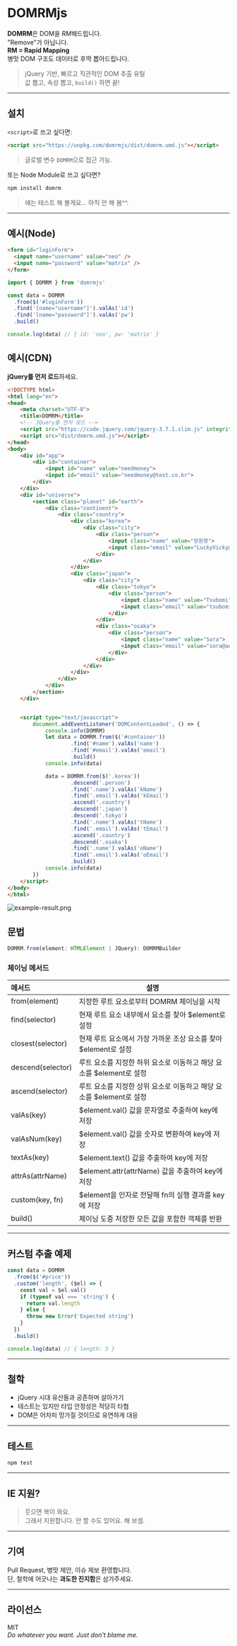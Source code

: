 # DOMRMjs

**DOMRM**은 DOM을 *RM*해드립니다.  
"Remove"가 아닙니다.  
**RM = Rapid Mapping**  
병맛 DOM 구조도 데이터로 후딱 뽑아드립니다.

> jQuery 기반, 빠르고 직관적인 DOM 추출 유틸  
> 값 뽑고, 속성 뽑고, `build()` 하면 끝!   

---

## 설치

`<script>`로 쓰고 싶다면:

```html
<script src="https://unpkg.com/domrmjs/dist/domrm.umd.js"></script>
```

> 글로벌 변수 `DOMRM`으로 접근 가능.

또는 Node Module로 쓰고 싶다면?

```bash
npm install domrm
```

> 얘는 테스트 해 볼게요... 아직 안 해 봄^^.

---

## 예시(Node)

```html
<form id="loginForm">
  <input name="username" value="neo" />
  <input name="password" value="matrix" />
</form>
```

```ts
import { DOMRM } from 'domrmjs'

const data = DOMRM
  .from($('#loginForm'))
  .find('[name="username"]').valAs('id')
  .find('[name="password"]').valAs('pw')
  .build()

console.log(data) // { id: 'neo', pw: 'matrix' }
```

## 예시(CDN)

**jQuery를 먼저 로드**하세요.

```html
<!DOCTYPE html>
<html lang="en">
<head>
    <meta charset="UTF-8">
    <title>DOMRM</title>
    <!-- JQuery를 먼저 로드 -->
    <script src="https://code.jquery.com/jquery-3.7.1.slim.js" integrity="sha256-UgvvN8vBkgO0luPSUl2s8TIlOSYRoGFAX4jlCIm9Adc=" crossorigin="anonymous"></script>
    <script src="dist/domrm.umd.js"></script>
</head>
<body>
    <div id="app">
        <div id="container">
            <input id="name" value="needmoney">
            <input id="email" value="needmoney@test.co.kr">
        </div>
    </div>
    <div id="universe">
        <section class="planet" id="earth">
            <div class="continent">
                <div class="country">
                    <div class="korea">
                        <div class="city">
                            <div class="person">
                                <input class="name" value="장원영">
                                <input class="email" value="LuckyVicky@example.com">
                            </div>
                        </div>
                    </div>
                    <div class="japan">
                        <div class="city">
                            <div class="tokyo">
                                <div class="person">
                                    <input class="name" value="Tsubomi">
                                    <input class="email" value="tsubomi@example.com">
                                </div>
                            </div>
                            <div class="osaka">
                                <div class="person">
                                    <input class="name" value="Sora">
                                    <input class="email" value="sora@aoi.co.jp">
                                </div>
                            </div>
                        </div>
                    </div>
                </div>
            </div>
        </section>
    </div>


    <script type="text/javascript">
        document.addEventListener('DOMContentLoaded', () => {
            console.info(DOMRM)
            let data = DOMRM.from($('#container'))
                    .find('#name').valAs('name')
                    .find('#email').valAs('email')
                    .build()
            console.info(data)

            data = DOMRM.from($('.korea'))
                    .descend('.person')
                    .find('.name').valAs('kName')
                    .find('.email').valAs('kEmail')
                    .ascend('.country')
                    .descend('.japan')
                    .descend('.tokyo')
                    .find('.name').valAs('tName')
                    .find('.email').valAs('tEmail')
                    .ascend('.country')
                    .descend('.osaka')
                    .find('.name').valAs('oName')
                    .find('.email').valAs('oEmail')
                    .build()
            console.info(data)
        })
    </script>
</body>
</html>
```

![example-result.png](example-result.png)

## 문법

```ts
DOMRM.from(element: HTMLElement | JQuery): DOMRMBuilder
```

### 체이닝 메서드

| 메서드 | 설명 |
|:-----|-----|
| from(element) |	지정한 루트 요소로부터 DOMRM 체이닝을 시작 |
| find(selector) |	현재 루트 요소 내부에서 요소를 찾아 $element로 설정 |
| closest(selector) |	현재 루트 요소에서 가장 가까운 조상 요소를 찾아 $element로 설정 |
| descend(selector) |	루트 요소를 지정한 하위 요소로 이동하고 해당 요소를 $element로 설정 |
| ascend(selector) |	루트 요소를 지정한 상위 요소로 이동하고 해당 요소를 $element로 설정 |
| valAs(key) |	$element.val() 값을 문자열로 추출하여 key에 저장 |
| valAsNum(key) |	$element.val() 값을 숫자로 변환하여 key에 저장 |
| textAs(key) |	$element.text() 값을 추출하여 key에 저장 |
| attrAs(attrName) |	$element.attr(attrName) 값을 추출하여 key에 저장 |
| custom(key, fn) |	$element을 인자로 전달해 fn의 실행 결과를 key에 저장 |
| build() |	체이닝 도중 저장한 모든 값을 포함한 객체를 반환 |

---

## 커스텀 추출 예제

```ts
const data = DOMRM
  .from($('#price'))
  .custom('length', ($el) => {
    const val = $el.val()
    if (typeof val === 'string') {
      return val.length
    } else {
      throw new Error('Expected string')
    }
  })
  .build()

console.log(data) // { length: 5 }
```

---

## 철학

- jQuery 시대 유산들과 공존하며 살아가기
- 테스트는 있지만 타입 안정성은 적당히 타협
- DOM은 어차피 망가질 것이므로 유연하게 대응

---

## 테스트

```bash
npm test
```

---

## IE 지원?

> 웃으면 복이 와요.  
> 그래서 지원합니다. 안 할 수도 있어요. 해 보셈.

---

## 기여

Pull Request, 병맛 제안, 이슈 제보 환영합니다.  
단, 철학에 어긋나는 **과도한 진지함**은 삼가주세요.

---

## 라이선스

MIT  
*Do whatever you want. Just don’t blame me.*
